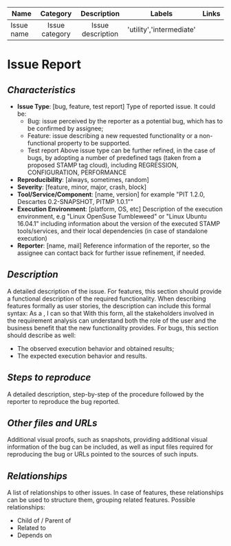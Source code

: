 |   Name            |   Category            |   Description       |   Labels                |  Links    |
| ----------------- | :-------------------: | :-----------------: | :---------------------: | :-------: |
| Issue name        | Issue category        | Issue description   | 'utility','intermediate'| <links>   |

# Issue Report

## *Characteristics*

- **Issue Type**: \[bug, feature, test report] Type of reported issue. It could be:
  - Bug: issue perceived by the reporter as a potential bug, which has to be confirmed by assignee;
  - Feature: issue describing a new requested functionality or a non-functional property to be supported.
  - Test report Above issue type can be further refined, in the case of bugs, by adopting a number of
    predefined tags (taken from a proposed STAMP tag cloud), including REGRESSION, CONFIGURATION,
    PERFORMANCE
- **Reproducibility**: \[always, sometimes, random]
- **Severity**: \[feature, minor, major, crash, block]
- **Tool/Service/Component**: \[name, version] for example "PIT 1.2.0, Descartes 0.2-SNAPSHOT, PITMP 1.0.1""
- **Execution Environment**: \[platform, OS, etc] Description of the execution environment, e.g "Linux
  OpenSuse Tumbleweed" or "Linux Ubuntu 16.04.1" including information about the version of the executed
  STAMP tools/services, and their local dependencies (in case of standalone execution)
- **Reporter**: \[name, mail] Reference information of the reporter, so the assignee can contact back for
  further issue refinement, if needed.

## *Description*

A detailed description of the issue. For features, this section should provide a functional description of the
required functionality. When describing features formally as user stories, the description can include this
formal syntax: As a <role>, I can <activity> so that <business value> With this form, all the stakeholders
involved in the requirement analysis can understand both the role of the user and the business benefit that
the new functionality provides. For bugs, this section should describe as well:

- The observed execution behavior and obtained results;
- The expected execution behavior and results.

## *Steps to reproduce*

A detailed description, step-by-step of the procedure followed by the reporter to reproduce the bug reported.

## *Other files and URLs*

Additional visual proofs, such as snapshots, providing additional visual information of the bug can be
included, as well as input files required for reproducing the bug or URLs pointed to the sources of such
inputs.

## *Relationships*

A list of relationships to other issues. In case of features, these relationships can be used to structure
them, grouping related features. Possible relationships:

- Child of / Parent of
- Related to
- Depends on

